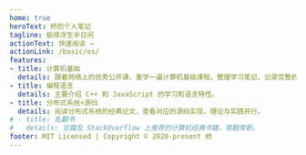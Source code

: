 ```yaml
---
home: true
heroText: 桥的个人笔记
tagline: 偷得浮生半日闲
actionText: 快速阅读 →
actionLink: /basic/os/
features:
- title: 计算机基础
  details: 跟着网络上的优秀公开课，重学一遍计算机基础课程。整理学习笔记，记录完整的实验思考。
- title: 编程语言
  details: 主要介绍 C++ 和 JavaScript 的学习和语言特性。
- title: 分布式系统+源码
  details: 阅读分布式系统的经典论文，查看对应的源码实现，理论与实践并行。
# - title: 乱翻书
#   details: 豆瓣及 StackOverflow 上推荐的计算机经典书籍，常翻常新。
footer: MIT Licensed | Copyright © 2020-present 桥
---
```

